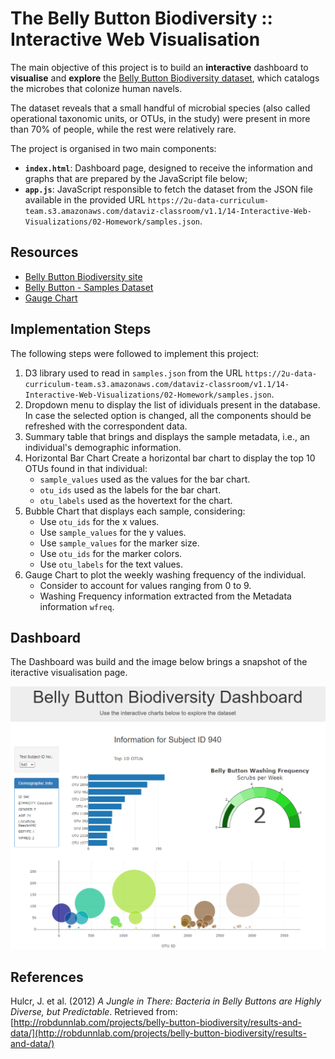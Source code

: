 
# The Belly Button Biodiversity :: Interactive Web Visualisation

The main objective of this project is to build an **interactive** dashboard to **visualise** and **explore** the [Belly Button Biodiversity dataset](http://robdunnlab.com/projects/belly-button-biodiversity/), which catalogs the microbes that colonize human navels.

The dataset reveals that a small handful of microbial species (also called operational taxonomic units, or OTUs, in the study) were present in more than 70% of people, while the rest were relatively rare.

The project is organised in two main components:

* **`index.html`**: Dashboard page, designed to receive the information and graphs that are prepared by the JavaScript file below;
* **`app.js`**: JavaScript responsible to fetch the dataset from the JSON file available in the provided URL `https://2u-data-curriculum-team.s3.amazonaws.com/dataviz-classroom/v1.1/14-Interactive-Web-Visualizations/02-Homework/samples.json`.

## Resources

* [Belly Button Biodiversity site](http://robdunnlab.com/projects/belly-button-biodiversity/)
* [Belly Button - Samples Dataset](https://2u-data-curriculum-team.s3.amazonaws.com/dataviz-classroom/v1.1/14-Interactive-Web-Visualizations/02-Homework/samples.json)
* [Gauge Chart](https://plot.ly/javascript/gauge-charts/)

## Implementation Steps

The following steps were followed to implement this project:

1. D3 library used to read in  `samples.json`  from the URL  `https://2u-data-curriculum-team.s3.amazonaws.com/dataviz-classroom/v1.1/14-Interactive-Web-Visualizations/02-Homework/samples.json`.
2. Dropdown menu to display the list of idividuals present in the database. In case the selected option is changed, all the components should be refreshed with the correspondent data.
3. Summary table that brings and displays the sample metadata, i.e., an individual's demographic information.
4. Horizontal Bar Chart Create a horizontal bar chart to display the top 10 OTUs found in that individual:
	* `sample_values` used as the values for the bar chart.
	* `otu_ids` used as the labels for the bar chart.
	* `otu_labels` used as the hovertext for the chart.
5. Bubble Chart that displays each sample, considering:
	* Use  `otu_ids`  for the x values.
	* Use  `sample_values`  for the y values.
	* Use  `sample_values`  for the marker size.
	* Use  `otu_ids`  for the marker colors.
	* Use  `otu_labels`  for the text values.
6. Gauge Chart to plot the weekly washing frequency of the individual.
	* Consider to account for values ranging from 0 to 9.
	* Washing Frequency information extracted from the Metadata information `wfreq`.


## Dashboard

The Dashboard was build and the image below brings a snapshot of the iteractive visualisation page.

![Dashboard](./Images/dashboard.png)

## References

Hulcr, J. et al. (2012)  _A Jungle in There: Bacteria in Belly Buttons are Highly Diverse, but Predictable_. Retrieved from:  [http://robdunnlab.com/projects/belly-button-biodiversity/results-and-data/](http://robdunnlab.com/projects/belly-button-biodiversity/results-and-data/)